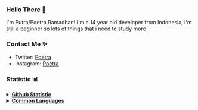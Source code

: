 ### Hello There 👋

I'm Putra/Poetra Ramadhan! I'm a 14 year old developer from Indonesia, i'm still a beginner so lots of things that i need to study more

### Contact Me ✨
- Twitter: [Poetra](https://twitter.com/PlantPoetra)
- Instagram: [Poetra](https://www.instagram.com/poetrahaidarilahi/)
  
### Statistic 📊
<details>
<summary><u><b>Github Statistic</b></u></summary>
<a href="https://github.com/PoetraRamadhan/">
    <img align="center" src="https://github-readme-stats.vercel.app/api?username=PoetraRamadhan&show_icons=true&include_all_commits=true&theme=dark" alt="Github Statistic /">
</a>
</details>

<details>
<summary><u><b>Common Languages</b></u></summary>
<a href="https://github.com/PoetraRamadhan/">
    <img align="center" src="https://github-readme-stats.vercel.app/api/top-langs/?username=PoetraRamadhan&layout=compact&theme=dark" />
</a>
</details>